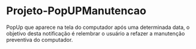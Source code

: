 # Projeto-PopUPManutencao
PopUp que aparece na tela do computador após uma determinada data, o objetivo desta notificação é relembrar o usuário a refazer a manutenção preventiva do computador.
